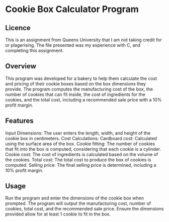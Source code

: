 # Cookie Box Calculator Program

## Licence
This is an assignment from Queens University that I am not taking credit for or plagerising. The file presented was my experience with C, and completing this assignment. 

## Overview
This program was developed for a bakery to help them calculate the cost and pricing of their cookie boxes based on the box dimensions they provide. The program computes the manufacturing cost of the box, the number of cookies that can fit inside, the cost of ingredients for the cookies, and the total cost, including a recommended sale price with a 10% profit margin.

## Features
Input Dimensions: The user enters the length, width, and height of the cookie box in centimeters.
Cost Calculations:
Cardboard cost: Calculated using the surface area of the box.
Cookie fitting: The number of cookies that fit into the box is computed, considering that each cookie is a cylinder.
Cookie cost: The cost of ingredients is calculated based on the volume of the cookies.
Total cost: The total cost to produce the box of cookies is computed.
Selling price: The final selling price is determined, including a 10% profit margin.

## Usage
Run the program and enter the dimensions of the cookie box when prompted.
The program will output the manufacturing cost, number of cookies, total cost, and the recommended sale price.
Ensure the dimensions provided allow for at least 1 cookie to fit in the box.

